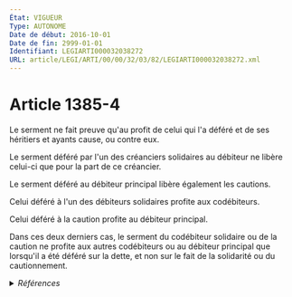 ```yaml
---
État: VIGUEUR
Type: AUTONOME
Date de début: 2016-10-01
Date de fin: 2999-01-01
Identifiant: LEGIARTI000032038272
URL: article/LEGI/ARTI/00/00/32/03/82/LEGIARTI000032038272.xml
---
```


<h1>Article 1385-4</h1>

Le serment ne fait preuve qu'au profit de celui qui l'a déféré et de ses
héritiers et ayants cause, ou contre eux.<br />

Le serment déféré par l'un des créanciers solidaires au débiteur ne libère
celui-ci que pour la part de ce créancier.<br />

Le serment déféré au débiteur principal libère également les cautions.<br />

Celui déféré à l'un des débiteurs solidaires profite aux codébiteurs.<br />

Celui déféré à la caution profite au débiteur principal.<br />

Dans ces deux derniers cas, le serment du codébiteur solidaire ou de la caution
ne profite aux autres codébiteurs ou au débiteur principal que lorsqu'il a été
déféré sur la dette, et non sur le fait de la solidarité ou du cautionnement.


<details>
  <summary><em>Références</em></summary>

  <h2>Articles faisant référence à l'article</h2>
  
  <ul>
    <li>
      <a href="https://legal.tricoteuses.fr//redirection/LEGIARTI000032006595?vers=git&vers=legifrance">Ordonnance n° 2016-131 du 10 février 2016 portant réforme du droit des contrats, du régime général et de la preuve des obligations - article 4 ENTIEREMENT_MODIF</a> CREE source
    </li>
  </ul>
  
  <h2>Références faites par l'article</h2>
  
  <ul>
    <li>
      2016-02-10 CREE cible <a href="https://legal.tricoteuses.fr//redirection/LEGIARTI000032006595?vers=git&vers=legifrance">Ordonnance n° 2016-131 du 10 février 2016 portant réforme du droit des contrats, du régime général et de la preuve des obligations - article 4 ENTIEREMENT_MODIF</a>
    </li>
    <li>
      2999-01-01 CONCORDANCE source <a href="https://legal.tricoteuses.fr//redirection/LEGIARTI000006438482?vers=git&vers=legifrance">Code civil - article 1365 AUTONOME MODIFIE, en vigueur du 1804-03-21 au 2016-10-01</a>
    </li>
  </ul>
</details>

